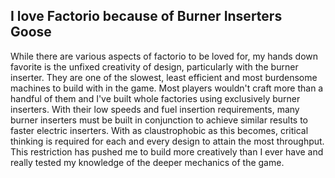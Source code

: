 ## I love Factorio because of Burner Inserters <author>Goose</author>

While there are various aspects of factorio to be loved for, my hands
down favorite is the unfixed creativity of design, particularly with the
burner inserter. They are one of the slowest, least efficient and most
burdensome machines to build with in the game. Most players wouldn't
craft more than a handful of them and I've built whole factories using
exclusively burner inserters. With their low speeds and fuel insertion
requirements, many burner inserters must be built in conjunction to
achieve similar results to faster electric inserters. With as
claustrophobic as this becomes, critical thinking is required for each
and every design to attain the most throughput. This restriction has
pushed me to build more creatively than I ever have and really tested my
knowledge of the deeper mechanics of the game.
